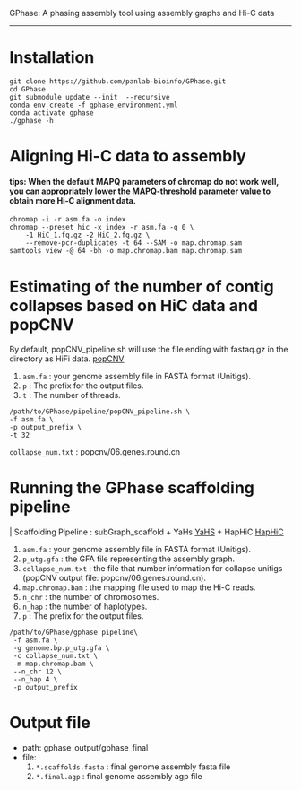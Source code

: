 GPhase: A phasing assembly tool using assembly graphs and Hi-C data


---
# Installation

```
git clone https://github.com/panlab-bioinfo/GPhase.git
cd GPhase
git submodule update --init  --recursive
conda env create -f gphase_environment.yml
conda activate gphase
./gphase -h
```

# Aligning Hi-C data to assembly
#### tips: When the default MAPQ parameters of chromap do not work well, you can appropriately lower the MAPQ-threshold parameter value to obtain more Hi-C alignment data.

```
chromap -i -r asm.fa -o index
chromap --preset hic -x index -r asm.fa -q 0 \
    -1 HiC_1.fq.gz -2 HiC_2.fq.gz \
    --remove-pcr-duplicates -t 64 --SAM -o map.chromap.sam
samtools view -@ 64 -bh -o map.chromap.bam map.chromap.sam
```

# Estimating of the number of contig collapses based on HiC data and popCNV
By default, popCNV_pipeline.sh will use the file ending with fastaq.gz in the directory as HiFi data. [popCNV](https://github.com/sc-zhang/popCNV)

1. `asm.fa` : your genome assembly file in FASTA format (Unitigs).
2. `p` : The prefix for the output files.
3. `t` : The number of threads.
```
/path/to/GPhase/pipeline/popCNV_pipeline.sh \
-f asm.fa \
-p output_prefix \
-t 32
```
`collapse_num.txt` : popcnv/06.genes.round.cn



# Running the GPhase scaffolding pipeline
| Scaffolding Pipeline : subGraph_scaffold + YaHs [YaHS](https://github.com/c-zhou/yahs) + HapHiC [HapHiC](https://github.com/zengxiaofei/HapHiC)

1. `asm.fa` :  your genome assembly file in FASTA format (Unitigs).
2. `p_utg.gfa` : the GFA file representing the assembly graph.
3. `collapse_num.txt` : the file that number information for collapse unitigs (popCNV output file: popcnv/06.genes.round.cn).
4. `map.chromap.bam` : the mapping file used to map the Hi-C reads.
5. `n_chr` : the number of chromosomes.
6. `n_hap` : the number of haplotypes.
7. `p` : The prefix for the output files.

```
/path/to/GPhase/gphase pipeline\
 -f asm.fa \
 -g genome.bp.p_utg.gfa \
 -c collapse_num.txt \
 -m map.chromap.bam \
 --n_chr 12 \
 --n_hap 4 \
 -p output_prefix
```

# Output file
- path: gphase_output/gphase_final
- file:   
    1. `*.scaffolds.fasta` : final genome assembly fasta file
    2.  `*.final.agp` : final genome assembly agp file



